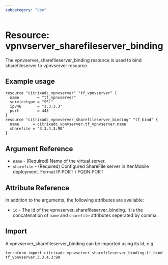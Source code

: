```yaml
---
subcategory: "Vpn"
---
```


# Resource: vpnvserver_sharefileserver_binding

The vpnvserver_sharefileserver_binding resource is used to bind sharefileserver to vpnvserver resource.


## Example usage

```hcl
resource "citrixadc_vpnvserver" "tf_vpnvserver" {
  name        = "tf_vpnvserver"
  servicetype = "SSL"
  ipv46       = "3.3.3.3"
  port        = 443
}
resource "citrixadc_vpnvserver_sharefileserver_binding" "tf_bind" {
  name      = citrixadc_vpnvserver.tf_vpnvserver.name
  sharefile = "3.3.4.3:90"
}
```


## Argument Reference

* `name` - (Required) Name of the virtual server.
* `sharefile` - (Required) Configured ShareFile server in XenMobile deployment. Format IP:PORT / FQDN:PORT


## Attribute Reference

In addition to the arguments, the following attributes are available:

* `id` - The id of the vpnvserver_sharefileserver_binding. It is the concatenation of `name` and `sharefile` attributes seperated by comma.


## Import

A vpnvserver_sharefileserver_binding can be imported using its id, e.g.

```shell
terraform import citrixadc_vpnvserver_sharefileserver_binding.tf_bind tf_vpnvserver,3.3.4.3:90
```
